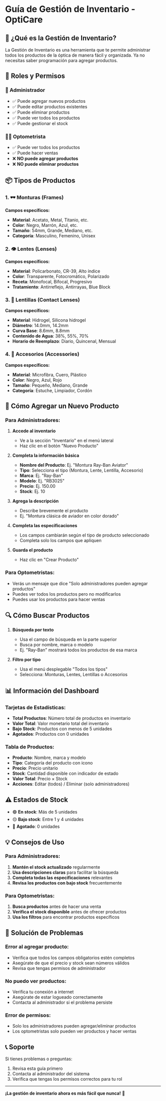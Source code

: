 # Guía de Gestión de Inventario - OptiCare

## 🎯 ¿Qué es la Gestión de Inventario?

La Gestión de Inventario es una herramienta que te permite administrar todos los productos de la óptica de manera fácil y organizada. Ya no necesitas saber programación para agregar productos.

## 👥 Roles y Permisos

### 🔐 Administrador
- ✅ Puede agregar nuevos productos
- ✅ Puede editar productos existentes
- ✅ Puede eliminar productos
- ✅ Puede ver todos los productos
- ✅ Puede gestionar el stock

### 👨‍⚕️ Optometrista
- ✅ Puede ver todos los productos
- ✅ Puede hacer ventas
- ❌ **NO puede agregar productos**
- ❌ **NO puede eliminar productos**

## 📦 Tipos de Productos

### 1. 🕶️ Monturas (Frames)
**Campos específicos:**
- **Material**: Acetato, Metal, Titanio, etc.
- **Color**: Negro, Marrón, Azul, etc.
- **Tamaño**: 54mm, Grande, Mediano, etc.
- **Categoría**: Masculino, Femenino, Unisex

### 2. 👁️ Lentes (Lenses)
**Campos específicos:**
- **Material**: Policarbonato, CR-39, Alto índice
- **Color**: Transparente, Fotocromático, Polarizado
- **Receta**: Monofocal, Bifocal, Progresivo
- **Tratamiento**: Antirreflejo, Antirrayas, Blue Block

### 3. 🔴 Lentillas (Contact Lenses)
**Campos específicos:**
- **Material**: Hidrogel, Silicona hidrogel
- **Diámetro**: 14.0mm, 14.2mm
- **Curva Base**: 8.6mm, 8.8mm
- **Contenido de Agua**: 38%, 55%, 70%
- **Horario de Reemplazo**: Diario, Quincenal, Mensual

### 4. 🎒 Accesorios (Accessories)
**Campos específicos:**
- **Material**: Microfibra, Cuero, Plástico
- **Color**: Negro, Azul, Rojo
- **Tamaño**: Pequeño, Mediano, Grande
- **Categoría**: Estuche, Limpiador, Cordón

## 🚀 Cómo Agregar un Nuevo Producto

### Para Administradores:

1. **Accede al inventario**
   - Ve a la sección "Inventario" en el menú lateral
   - Haz clic en el botón "Nuevo Producto"

2. **Completa la información básica**
   - **Nombre del Producto**: Ej. "Montura Ray-Ban Aviator"
   - **Tipo**: Selecciona el tipo (Montura, Lente, Lentilla, Accesorio)
   - **Marca**: Ej. "Ray-Ban"
   - **Modelo**: Ej. "RB3025"
   - **Precio**: Ej. 150.00
   - **Stock**: Ej. 10

3. **Agrega la descripción**
   - Describe brevemente el producto
   - Ej. "Montura clásica de aviador en color dorado"

4. **Completa las especificaciones**
   - Los campos cambiarán según el tipo de producto seleccionado
   - Completa solo los campos que apliquen

5. **Guarda el producto**
   - Haz clic en "Crear Producto"

### Para Optometristas:

- Verás un mensaje que dice "Solo administradores pueden agregar productos"
- Puedes ver todos los productos pero no modificarlos
- Puedes usar los productos para hacer ventas

## 🔍 Cómo Buscar Productos

1. **Búsqueda por texto**
   - Usa el campo de búsqueda en la parte superior
   - Busca por nombre, marca o modelo
   - Ej. "Ray-Ban" mostrará todos los productos de esa marca

2. **Filtro por tipo**
   - Usa el menú desplegable "Todos los tipos"
   - Selecciona: Monturas, Lentes, Lentillas o Accesorios

## 📊 Información del Dashboard

### Tarjetas de Estadísticas:
- **Total Productos**: Número total de productos en inventario
- **Valor Total**: Valor monetario total del inventario
- **Bajo Stock**: Productos con menos de 5 unidades
- **Agotados**: Productos con 0 unidades

### Tabla de Productos:
- **Producto**: Nombre, marca y modelo
- **Tipo**: Categoría del producto con icono
- **Precio**: Precio unitario
- **Stock**: Cantidad disponible con indicador de estado
- **Valor Total**: Precio × Stock
- **Acciones**: Editar (todos) / Eliminar (solo administradores)

## ⚠️ Estados de Stock

- 🟢 **En stock**: Más de 5 unidades
- 🟡 **Bajo stock**: Entre 1 y 4 unidades
- 🔴 **Agotado**: 0 unidades

## 💡 Consejos de Uso

### Para Administradores:
1. **Mantén el stock actualizado** regularmente
2. **Usa descripciones claras** para facilitar la búsqueda
3. **Completa todas las especificaciones** relevantes
4. **Revisa los productos con bajo stock** frecuentemente

### Para Optometristas:
1. **Busca productos** antes de hacer una venta
2. **Verifica el stock disponible** antes de ofrecer productos
3. **Usa los filtros** para encontrar productos específicos

## 🔧 Solución de Problemas

### Error al agregar producto:
- Verifica que todos los campos obligatorios estén completos
- Asegúrate de que el precio y stock sean números válidos
- Revisa que tengas permisos de administrador

### No puedo ver productos:
- Verifica tu conexión a internet
- Asegúrate de estar logueado correctamente
- Contacta al administrador si el problema persiste

### Error de permisos:
- Solo los administradores pueden agregar/eliminar productos
- Los optometristas solo pueden ver productos y hacer ventas

## 📞 Soporte

Si tienes problemas o preguntas:
1. Revisa esta guía primero
2. Contacta al administrador del sistema
3. Verifica que tengas los permisos correctos para tu rol

---

**¡La gestión de inventario ahora es más fácil que nunca!** 🎉 